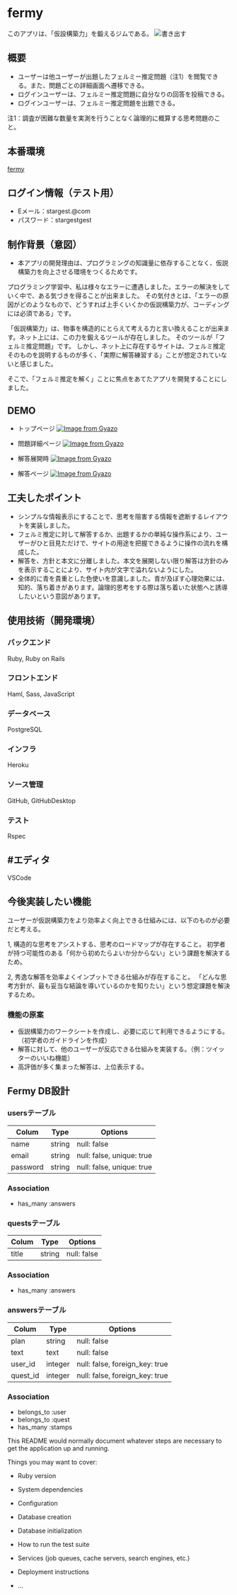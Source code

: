 # fermy
このアプリは、「仮設構築力」を鍛えるジムである。
![書き出す](https://user-images.githubusercontent.com/68729117/102678741-b97d8e00-41ed-11eb-9d33-2a0b4af57206.jpg)

## 概要

- ユーザーは他ユーザーが出題したフェルミー推定問題（注1）を閲覧できる。また、問題ごとの詳細画面へ遷移できる。
- ログインユーザーは、フェルミー推定問題に自分なりの回答を投稿できる。
- ログインユーザーは、フェルミー推定問題を出題できる。

注1：調査が困難な数量を実測を行うことなく論理的に概算する思考問題のこと。

## 本番環境

[fermy](fermy.herokuapp.com)


## ログイン情報（テスト用）

- Eメール：stargest.@com
- パスワード：stargestgest


## 制作背景（意図）

- 本アプリの開発理由は、プログラミングの知識量に依存することなく、仮説構築力を向上させる環境をつくるためです。

プログラミング学習中、私は様々なエラーに遭遇しました。エラーの解決をしていく中で、ある気づきを得ることが出来ました。
その気付きとは、「エラーの原因がどのようなもので、どうすれば上手くいくかの仮説構築力が、コーディングには必須である」です。

「仮説構築力」は、物事を構造的にとらえて考える力と言い換えることが出来ます。ネット上には、この力を鍛えるツールが存在しました。
そのツールが「フェルミ推定問題」です。
しかし、ネット上に存在するサイトは、フェルミ推定そのものを説明するものが多く、「実際に解答練習する」ことが想定されていないと感じました。

そこで、「フェルミ推定を解く」ことに焦点をあてたアプリを開発することにしました。

## DEMO

- トップページ
[![Image from Gyazo](https://i.gyazo.com/44d91891317b1b06983c317bb355051c.png)](https://gyazo.com/44d91891317b1b06983c317bb355051c)

- 問題詳細ページ
[![Image from Gyazo](https://i.gyazo.com/be84a4a564d9d23e4eaf494421e854d8.png)](https://gyazo.com/be84a4a564d9d23e4eaf494421e854d8)

- 解答展開時
[![Image from Gyazo](https://i.gyazo.com/8068120519cb713537f4a3b367a28f9f.png)](https://gyazo.com/8068120519cb713537f4a3b367a28f9f)

- 解答ページ
[![Image from Gyazo](https://i.gyazo.com/2c69351b7c7c5ff547d6369fa4d608e6.png)](https://gyazo.com/2c69351b7c7c5ff547d6369fa4d608e6)


## 工夫したポイント

- シンプルな情報表示にすることで、思考を阻害する情報を遮断するレイアウトを実装しました。
- フェルミ推定に対して解答するか、出題するかの単純な操作系により、ユーザーがひと目見ただけで、サイトの用途を把握できるように操作の流れを構成した。
- 解答を、方針と本文に分離しました。本文を展開しない限り解答は方針のみを表示することにより、サイト内が文字で溢れないようにした。
- 全体的に青を貴重とした色使いを意識しました。青が及ぼす心理効果には、知的、落ち着きがあります。論理的思考をする際は落ち着いた状態へと誘導したいという意図があります。

## 使用技術（開発環境）

### バックエンド
Ruby, Ruby on Rails
### フロントエンド
Haml, Sass, JavaScript
### データベース
PostgreSQL
### インフラ
Heroku
### ソース管理
GitHub, GitHubDesktop
### テスト
Rspec
## #エディタ
VSCode


## 今後実装したい機能

ユーザーが仮説構築力をより効率よく向上できる仕組みには、以下のものが必要だと考える。

1, 構造的な思考をアシストする、思考のロードマップが存在すること。
      初学者が持つ可能性のある「何から初めたらよいか分からない」という課題を解決するため。

2, 秀逸な解答を効率よくインプットできる仕組みが存在すること。
      「どんな思考方針が、最も妥当な結論を導いているのかを知りたい」という想定課題を解決するため。

### 機能の原案

- 仮説構築力のワークシートを作成し、必要に応じて利用できるようにする。（初学者のガイドラインを作成）
- 解答に対して、他のユーザーが反応できる仕組みを実装する。（例：ツイッターのいいね機能）
- 高評価が多く集まった解答は、上位表示する。


## Fermy DB設計

### usersテーブル

|Colum|Type|Options|
|------|----|------|
|name|string|null: false|
|email|string|null: false, unique: true|
|password|string|null: false, unique: true|

### Association
- has_many :answers

### questsテーブル

|Colum|Type|Options|
|------|----|------|
|title|string|null: false|

### Association
- has_many :answers

### answersテーブル

|Colum|Type|Options|
|------|----|------|
|plan|string|null: false|
|text|text|null: false|
|user_id|integer|null: false, foreign_key: true|
|quest_id|integer|null: false, foreign_key: true|

### Association
- belongs_to :user
- belongs_to :quest
- has_many :stamps


This README would normally document whatever steps are necessary to get the
application up and running.

Things you may want to cover:

* Ruby version

* System dependencies

* Configuration

* Database creation

* Database initialization

* How to run the test suite

* Services (job queues, cache servers, search engines, etc.)

* Deployment instructions

* ...
